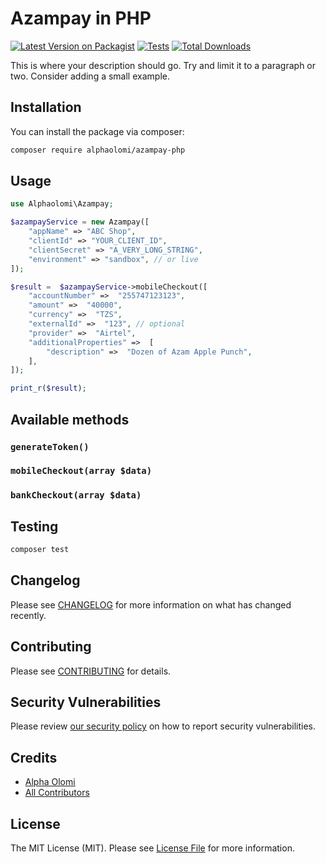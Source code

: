 # Azampay in PHP

[![Latest Version on Packagist](https://img.shields.io/packagist/v/alphaolomi/azampay-php.svg?style=flat-square)](https://packagist.org/packages/alphaolomi/azampay-php)
[![Tests](https://github.com/alphaolomi/azampay-php/actions/workflows/run-tests.yml/badge.svg?branch=main)](https://github.com/alphaolomi/azampay-php/actions/workflows/run-tests.yml)
[![Total Downloads](https://img.shields.io/packagist/dt/alphaolomi/azampay-php.svg?style=flat-square)](https://packagist.org/packages/alphaolomi/azampay-php)

This is where your description should go. Try and limit it to a paragraph or two. Consider adding a small example.

## Installation

You can install the package via composer:

```bash
composer require alphaolomi/azampay-php
```

## Usage

```php
use Alphaolomi\Azampay;

$azampayService = new Azampay([
    "appName" => "ABC Shop",
    "clientId" => "YOUR_CLIENT_ID",
    "clientSecret" => "A_VERY_LONG_STRING",
    "environment" => "sandbox", // or live
]);

$result =  $azampayService->mobileCheckout([
    "accountNumber" =>  "255747123123",   
    "amount" =>  "40000",
    "currency" =>  "TZS",
    "externalId" =>  "123", // optional
    "provider" =>  "Airtel",
    "additionalProperties" =>  [
        "description" =>  "Dozen of Azam Apple Punch",
    ],
]);

print_r($result);
```


## Available methods

### `generateToken()`
### `mobileCheckout(array $data)`
### `bankCheckout(array $data)`


## Testing

```bash
composer test
```

## Changelog

Please see [CHANGELOG](CHANGELOG.md) for more information on what has changed recently.

## Contributing

Please see [CONTRIBUTING](https://github.com/spatie/.github/blob/main/CONTRIBUTING.md) for details.

## Security Vulnerabilities

Please review [our security policy](../../security/policy) on how to report security vulnerabilities.

## Credits

-   [Alpha Olomi](https://github.com/alphaolomi)
-   [All Contributors](../../contributors)

## License

The MIT License (MIT). Please see [License File](LICENSE.md) for more information.
